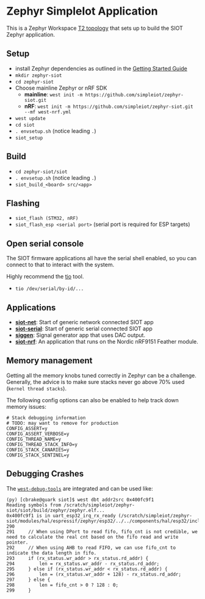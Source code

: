# Zephyr SimpleIot Application

This is a Zephyr Workspace
[T2 topology](https://docs.zephyrproject.org/latest/develop/west/workspaces.html#t2-star-topology-application-is-the-manifest-repository)
that sets up to build the SIOT Zephyr application.

## Setup

- install Zephyr dependencies as outlined in the
  [Getting Started Guide](https://docs.zephyrproject.org/latest/develop/getting_started/index.html#)
- `mkdir zephyr-siot`
- `cd zephyr-siot`
- Choose mainline Zephyr or nRF SDK
  - **mainline**: `west init -m https://github.com/simpleiot/zephyr-siot.git`
  - **nRF**:
    `west init -m https://github.com/simpleiot/zephyr-siot.git --mf west-nrf.yml`
- `west update`
- `cd siot`
- `. envsetup.sh` (notice leading `.`)
- `siot_setup`

## Build

- `cd zephyr-siot/siot`
- `. envsetup.sh` (notice leading `.`)
- `siot_build_<board> src/<app>`

## Flashing

- `siot_flash (STM32, nRF)`
- `siot_flash_esp <serial port>` (serial port is required for ESP targets)

## Open serial console

The SIOT firmware applications all have the serial shell enabled, so you can
connect to that to interact with the system.

Highly recommend the [tio](https://github.com/tio/tio) tool.

- `tio /dev/serial/by-id/...`

## Applications

- **[siot-net](apps/siot-net)**: Start of generic network connected SIOT app
- **[siot-serial](apps/siot-serial)**: Start of generic serial connected SIOT
  app
- **[siggen](apps/siggen)**: Signal generator app that uses DAC output.
- **[siot-nrf](apps/siot-nrf)**: An application that runs on the Nordic nRF9151
  Feather module.

## Memory management

Getting all the memory knobs tuned correctly in Zephyr can be a challenge.
Generally, the advice is to make sure stacks never go above 70% used
(`kernel thread stacks`).

The following config options can also be enabled to help track down memory
issues:

```
# Stack debugging information
# TODO: may want to remove for production
CONFIG_ASSERT=y
CONFIG_ASSERT_VERBOSE=y
CONFIG_THREAD_NAME=y
CONFIG_THREAD_STACK_INFO=y
CONFIG_STACK_CANARIES=y
CONFIG_STACK_SENTINEL=y
```

## Debugging Crashes

The [`west-debug-tools`](https://github.com/hasheddan/west-debug-tools) are
integrated and can be used like:

```
(py) [cbrake@quark siot]$ west dbt addr2src 0x400fc9f1
Reading symbols from /scratch/simpleiot/zephyr-siot/siot/build/zephyr/zephyr.elf...
0x400fc9f1 is in uart_esp32_irq_rx_ready (/scratch/simpleiot/zephyr-siot/modules/hal/espressif/zephyr/esp32/../../components/hal/esp32/include/hal/uart_ll.h:295).
290
291	    // When using DPort to read fifo, fifo_cnt is not credible, we need to calculate the real cnt based on the fifo read and write pointer.
292	    // When using AHB to read FIFO, we can use fifo_cnt to indicate the data length in fifo.
293	    if (rx_status.wr_addr > rx_status.rd_addr) {
294	        len = rx_status.wr_addr - rx_status.rd_addr;
295	    } else if (rx_status.wr_addr < rx_status.rd_addr) {
296	        len = (rx_status.wr_addr + 128) - rx_status.rd_addr;
297	    } else {
298	        len = fifo_cnt > 0 ? 128 : 0;
299	    }
```
